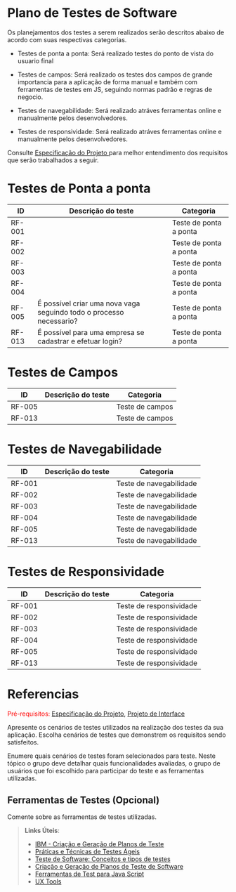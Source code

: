# Plano de Testes de Software

Os planejamentos dos testes a serem realizados serão descritos abaixo de acordo com suas respectivas categorias.

- Testes de ponta a ponta: Será realizado testes do ponto de vista do usuario final

- Testes de campos: Será realizado os testes dos campos de grande importancia para a aplicação de forma manual e também com ferramentas de testes em JS, seguindo normas padrão e regras de negocio.

- Testes de navegabilidade: Será realizado atráves ferramentas online e manualmente pelos desenvolvedores.

- Testes de responsividade: Será realizado atráves ferramentas online e manualmente pelos desenvolvedores.

Consulte <span style="color:red"><a href="02-Especificação do Projeto.md"> Especificação do Projeto </a></span> para melhor entendimento dos requisitos que serão trabalhados a seguir.

# Testes de Ponta a ponta
|ID    | Descrição do teste  | Categoria |
|------|-----------------------------------------|----|
|RF-001|  | Teste de ponta a ponta | 
|RF-002|  | Teste de ponta a ponta | 
|RF-003|  | Teste de ponta a ponta | 
|RF-004|  | Teste de ponta a ponta | 
|RF-005| É possível criar uma nova vaga seguindo todo o processo necessario? | Teste de ponta a ponta | 
|RF-013| É possível para uma empresa se cadastrar e efetuar login? | Teste de ponta a ponta | 

# Testes de Campos
ID    | Descrição do teste  | Categoria |
|------|-----------------------------------------|----|
|RF-005|  | Teste de campos | 
|RF-013|  | Teste de campos | 

# Testes de Navegabilidade
|ID    | Descrição do teste  | Categoria |
|------|-----------------------------------------|----|
|RF-001|  | Teste de navegabilidade | 
|RF-002|  | Teste de navegabilidade | 
|RF-003|  | Teste de navegabilidade | 
|RF-004|  | Teste de navegabilidade | 
|RF-005|  | Teste de navegabilidade | 
|RF-013|  | Teste de navegabilidade | 


# Testes de Responsividade
|ID    | Descrição do teste  | Categoria |
|------|-----------------------------------------|----|
|RF-001|  | Teste de responsividade | 
|RF-002|  | Teste de responsividade | 
|RF-003|  | Teste de responsividade | 
|RF-004|  | Teste de responsividade | 
|RF-005|  | Teste de responsividade | 
|RF-013|  | Teste de responsividade | 


# Referencias

<span style="color:red">Pré-requisitos: <a href="2-Especificação do Projeto.md"> Especificação do Projeto</a></span>, <a href="3-Projeto de Interface.md"> Projeto de Interface</a>

Apresente os cenários de testes utilizados na realização dos testes da sua aplicação. Escolha cenários de testes que demonstrem os requisitos sendo satisfeitos.

Enumere quais cenários de testes foram selecionados para teste. Neste tópico o grupo deve detalhar quais funcionalidades avaliadas, o grupo de usuários que foi escolhido para participar do teste e as ferramentas utilizadas.
 
## Ferramentas de Testes (Opcional)

Comente sobre as ferramentas de testes utilizadas.
 
> **Links Úteis**:
> - [IBM - Criação e Geração de Planos de Teste](https://www.ibm.com/developerworks/br/local/rational/criacao_geracao_planos_testes_software/index.html)
> - [Práticas e Técnicas de Testes Ágeis](http://assiste.serpro.gov.br/serproagil/Apresenta/slides.pdf)
> -  [Teste de Software: Conceitos e tipos de testes](https://blog.onedaytesting.com.br/teste-de-software/)
> - [Criação e Geração de Planos de Teste de Software](https://www.ibm.com/developerworks/br/local/rational/criacao_geracao_planos_testes_software/index.html)
> - [Ferramentas de Test para Java Script](https://geekflare.com/javascript-unit-testing/)
> - [UX Tools](https://uxdesign.cc/ux-user-research-and-user-testing-tools-2d339d379dc7)
